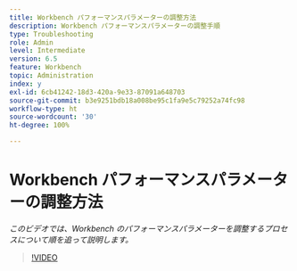 ```yaml
---
title: Workbench パフォーマンスパラメーターの調整方法
description: Workbench パフォーマンスパラメーターの調整手順
type: Troubleshooting
role: Admin
level: Intermediate
version: 6.5
feature: Workbench
topic: Administration
index: y
exl-id: 6cb41242-18d3-420a-9e33-87091a648703
source-git-commit: b3e9251bdb18a008be95c1fa9e5c79252a74fc98
workflow-type: ht
source-wordcount: '30'
ht-degree: 100%

---
```


# Workbench パフォーマンスパラメーターの調整方法

*このビデオでは、Workbench のパフォーマンスパラメーターを調整するプロセスについて順を追って説明します。*

>[!VIDEO](https://video.tv.adobe.com/v/335511?quality=12&learn=on)

